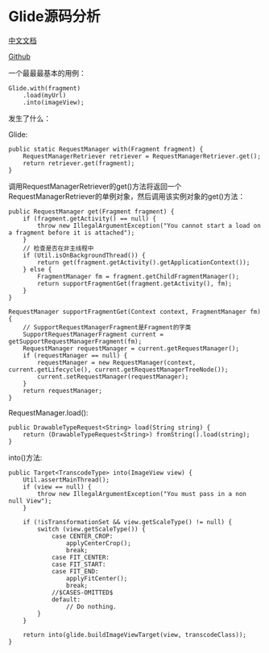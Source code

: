 # Glide源码分析

[中文文档](https://muyangmin.github.io/glide-docs-cn/)

[Github](https://github.com/bumptech/glide)

一个最最最基本的用例：

```
Glide.with(fragment)
    .load(myUrl)
    .into(imageView);
```

发生了什么：

Glide:

    public static RequestManager with(Fragment fragment) {
        RequestManagerRetriever retriever = RequestManagerRetriever.get();
        return retriever.get(fragment);
    }

调用RequestManagerRetriever的get()方法将返回一个RequestManagerRetriever的单例对象，然后调用该实例对象的get()方法：

    public RequestManager get(Fragment fragment) {
        if (fragment.getActivity() == null) {
            throw new IllegalArgumentException("You cannot start a load on a fragment before it is attached");
        }
        // 检查是否在非主线程中
        if (Util.isOnBackgroundThread()) {
            return get(fragment.getActivity().getApplicationContext());
        } else {
            FragmentManager fm = fragment.getChildFragmentManager();
            return supportFragmentGet(fragment.getActivity(), fm);
        }
    }

    RequestManager supportFragmentGet(Context context, FragmentManager fm) {
        // SupportRequestManagerFragment是Fragment的字类
        SupportRequestManagerFragment current = getSupportRequestManagerFragment(fm);
        RequestManager requestManager = current.getRequestManager();
        if (requestManager == null) {
            requestManager = new RequestManager(context, current.getLifecycle(), current.getRequestManagerTreeNode());
            current.setRequestManager(requestManager);
        }
        return requestManager;
    }

RequestManager.load():

    public DrawableTypeRequest<String> load(String string) {
        return (DrawableTypeRequest<String>) fromString().load(string);
    }

into()方法:

    public Target<TranscodeType> into(ImageView view) {
        Util.assertMainThread();
        if (view == null) {
            throw new IllegalArgumentException("You must pass in a non null View");
        }

        if (!isTransformationSet && view.getScaleType() != null) {
            switch (view.getScaleType()) {
                case CENTER_CROP:
                    applyCenterCrop();
                    break;
                case FIT_CENTER:
                case FIT_START:
                case FIT_END:
                    applyFitCenter();
                    break;
                //$CASES-OMITTED$
                default:
                    // Do nothing.
            }
        }

        return into(glide.buildImageViewTarget(view, transcodeClass));
    }
